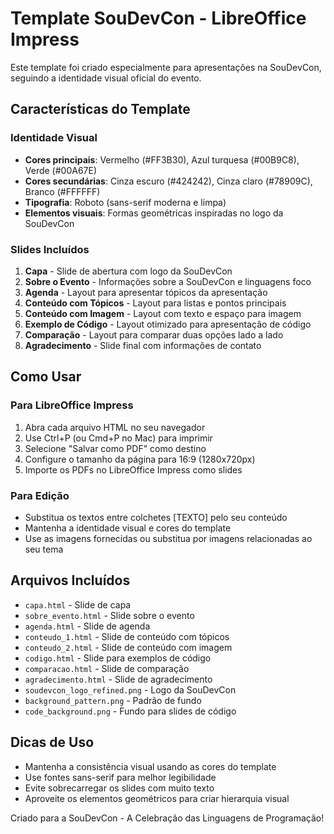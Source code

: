 # Template SouDevCon - LibreOffice Impress

Este template foi criado especialmente para apresentações na SouDevCon, seguindo a identidade visual oficial do evento.

## Características do Template

### Identidade Visual
- **Cores principais**: Vermelho (#FF3B30), Azul turquesa (#00B9C8), Verde (#00A67E)
- **Cores secundárias**: Cinza escuro (#424242), Cinza claro (#78909C), Branco (#FFFFFF)
- **Tipografia**: Roboto (sans-serif moderna e limpa)
- **Elementos visuais**: Formas geométricas inspiradas no logo da SouDevCon

### Slides Incluídos

1. **Capa** - Slide de abertura com logo da SouDevCon
2. **Sobre o Evento** - Informações sobre a SouDevCon e linguagens foco
3. **Agenda** - Layout para apresentar tópicos da apresentação
4. **Conteúdo com Tópicos** - Layout para listas e pontos principais
5. **Conteúdo com Imagem** - Layout com texto e espaço para imagem
6. **Exemplo de Código** - Layout otimizado para apresentação de código
7. **Comparação** - Layout para comparar duas opções lado a lado
8. **Agradecimento** - Slide final com informações de contato

## Como Usar

### Para LibreOffice Impress
1. Abra cada arquivo HTML no seu navegador
2. Use Ctrl+P (ou Cmd+P no Mac) para imprimir
3. Selecione "Salvar como PDF" como destino
4. Configure o tamanho da página para 16:9 (1280x720px)
5. Importe os PDFs no LibreOffice Impress como slides

### Para Edição
- Substitua os textos entre colchetes [TEXTO] pelo seu conteúdo
- Mantenha a identidade visual e cores do template
- Use as imagens fornecidas ou substitua por imagens relacionadas ao seu tema

## Arquivos Incluídos
- `capa.html` - Slide de capa
- `sobre_evento.html` - Slide sobre o evento
- `agenda.html` - Slide de agenda
- `conteudo_1.html` - Slide de conteúdo com tópicos
- `conteudo_2.html` - Slide de conteúdo com imagem
- `codigo.html` - Slide para exemplos de código
- `comparacao.html` - Slide de comparação
- `agradecimento.html` - Slide de agradecimento
- `soudevcon_logo_refined.png` - Logo da SouDevCon
- `background_pattern.png` - Padrão de fundo
- `code_background.png` - Fundo para slides de código

## Dicas de Uso
- Mantenha a consistência visual usando as cores do template
- Use fontes sans-serif para melhor legibilidade
- Evite sobrecarregar os slides com muito texto
- Aproveite os elementos geométricos para criar hierarquia visual

Criado para a SouDevCon - A Celebração das Linguagens de Programação!

